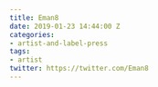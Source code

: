 ```yaml
---
title: Eman8
date: 2019-01-23 14:44:00 Z
categories:
- artist-and-label-press
tags:
- artist
twitter: https://twitter.com/Eman8
---
```


